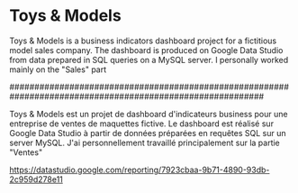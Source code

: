 # Toys & Models

Toys & Models is a business indicators dashboard project for a fictitious model sales company. The dashboard is produced on Google Data Studio from data prepared in SQL queries on a MySQL server.
I personally worked mainly on the "Sales" part

###########################################################################################################

Toys & Models est un projet de dashboard d'indicateurs business pour une entreprise de ventes de maquettes fictive. Le dashboard est réalisé sur Google Data Studio à partir de données préparées en requêtes SQL sur un server MySQL.
J'ai personnellement travaillé principalement sur la partie "Ventes"

https://datastudio.google.com/reporting/7923cbaa-9b71-4890-93db-2c959d278e11
